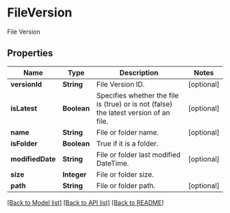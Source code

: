 ﻿
# FileVersion
File Version

## Properties
Name | Type | Description | Notes
------------ | ------------- | ------------- | -------------
**versionId** | **String** | File Version ID. | [optional]
**isLatest** | **Boolean** | Specifies whether the file is (true) or is not (false) the latest version of an file. | [optional]
**name** | **String** | File or folder name. | [optional]
**isFolder** | **Boolean** | True if it is a folder. | 
**modifiedDate** | **String** | File or folder last modified DateTime. | [optional]
**size** | **Integer** | File or folder size. | 
**path** | **String** | File or folder path. | [optional]


[[Back to Model list]](../../README.md#documentation-for-models) [[Back to API list]](../../README.md#documentation-for-api-endpoints) [[Back to README]](../../README.md)



